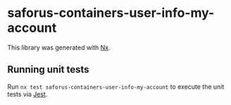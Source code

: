 # saforus-containers-user-info-my-account

This library was generated with [Nx](https://nx.dev).

## Running unit tests

Run `nx test saforus-containers-user-info-my-account` to execute the unit tests via [Jest](https://jestjs.io).
